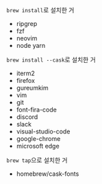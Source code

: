 `brew install`로 설치한 거 
- ripgrep
- fzf
- neovim
- node yarn

`brew install --cask`로 설치한 거

- iterm2
- firefox
- gureumkim
- vim
- git
- font-fira-code
- discord 
- slack
- visual-studio-code
- google-chrome
- microsoft edge

`brew tap`으로 설치한 거
- homebrew/cask-fonts
